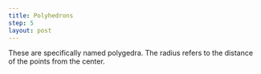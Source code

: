 ```yaml
---
title: Polyhedrons
step: 5
layout: post
---
```


These are specifically named polygedra. The radius refers to the distance of the points from the center. 

<script src="https://gist.github.com/madhephaestus/f3fda035eeb868ec2e91c0d25a89fd7c.js"></script>
